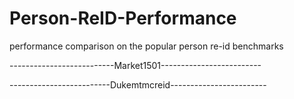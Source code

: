 # Person-ReID-Performance
performance comparison on the popular person re-id benchmarks
 
--------------------------Market1501-------------------------

 
 
 
 
 
 
 
 -------------------------Dukemtmcreid------------------------
